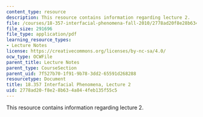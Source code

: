 ```yaml
---
content_type: resource
description: This resource contains information regarding lecture 2.
file: /courses/18-357-interfacial-phenomena-fall-2010/2778ad20f8e28b634a844feb135f55c5_MIT18_357F10_Lecture2.pdf
file_size: 291696
file_type: application/pdf
learning_resource_types:
- Lecture Notes
license: https://creativecommons.org/licenses/by-nc-sa/4.0/
ocw_type: OCWFile
parent_title: Lecture Notes
parent_type: CourseSection
parent_uid: 7f527b70-1f91-9b78-3dd2-65591d268288
resourcetype: Document
title: 18.357 Interfacial Phenomena, Lecture 2
uid: 2778ad20-f8e2-8b63-4a84-4feb135f55c5
---
```

This resource contains information regarding lecture 2.